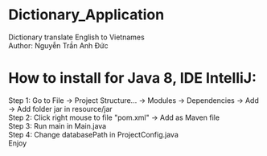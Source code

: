 # Dictionary_Application
Dictionary translate English to Vietnames <br/>
Author: Nguyễn Trần Anh Đức
# How to install for Java 8, IDE IntelliJ: 
  
Step 1: Go to File -> Project Structure... -> Modules -> Dependencies -> Add -> Add folder jar in resource/jar <br/>
Step 2: Click right mouse to file "pom.xml" -> Add as Maven file <br/>
Step 3: Run main in Main.java <br/>
Step 4: Change databasePath in ProjectConfig.java <br/>
Enjoy
